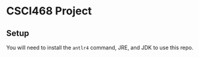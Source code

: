 # CSCI468 Project

## Setup

You will need to install the `antlr4` command, JRE, and JDK to use this repo.
